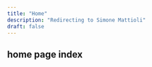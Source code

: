 ```yaml
---
title: "Home"
description: "Redirecting to Simone Mattioli"
draft: false
---
```


## home page index
